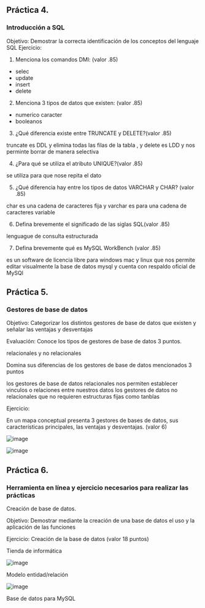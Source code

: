 ## Práctica 4.
### Introducción a SQL
Objetivo: Demostrar la correcta identificación de los conceptos del lenguaje SQL
Ejercicio:

1. Menciona los comandos DMl: (valor .85)
* selec
* update
* insert
* delete

2. Menciona 3 tipos de datos que existen: (valor .85)
* numerico
  caracter 
* booleanos



3. ¿Qué diferencia existe entre TRUNCATE y DELETE?(valor .85)

truncate es DDL y elimina todas las filas de la tabla , y delete es LDD y nos perminte borrar de manera selectiva 

4. ¿Para qué se utiliza el atributo UNIQUE?(valor .85)

se utiliza para que nose repita el dato

5. ¿Qué diferencia hay entre los tipos de datos VARCHAR y CHAR? (valor .85)

char es una cadena de caracteres fija y varchar es para una cadena de caracteres variable 


6. Defina brevemente el significado de las siglas SQL(valor .85)

lenguague de consulta estructurada 


7. Defina brevemente qué es MySQL WorkBench (valor .85)

es un software de licencia libre para windows mac y linux que nos permite editar visualmente la base de datos mysql y cuenta con respaldo oficial de MySQl


## Práctica 5.
### Gestores de base de datos

Objetivo: Categorizar los distintos gestores de base de datos que existen y señalar las
ventajas y desventajas

Evaluación: Conoce los tipos de gestores de base de datos 3 puntos.

relacionales y no relacionales 

Domina sus diferencias de los gestores de base de datos mencionados 3 puntos

los gestores de base de datos  relacionales nos permiten establecer vinculos o relaciones entre nuestros datos
los gestores de datos no relacionales que no requieren estructuras fijas como tanblas 


Ejercicio:

En un mapa conceptual presenta 3 gestores de bases de datos, sus características
principales, las ventajas y desventajas. (valor 6)

![image](https://user-images.githubusercontent.com/91554777/170415427-e2b7321b-a97f-43b0-ac24-6e506c307e6b.png)



![image](https://user-images.githubusercontent.com/103066682/170519013-c96b2bb5-b957-4f4c-946d-293c9bae2e14.png)


## Práctica 6.
### Herramienta en línea y ejercicio necesarios para realizar las prácticas

Creación de base de datos.

Objetivo: Demostrar mediante la creación de una base de datos el uso y la aplicación de
las funciones

Ejercicio: Creación de la base de datos (valor 18 puntos)

Tienda de informática

![image](https://user-images.githubusercontent.com/91554777/170415101-717bca19-3644-46a9-8a57-8d5940c5d283.png)




Modelo entidad/relación

![image](https://user-images.githubusercontent.com/103066682/170522174-bc0c3309-b48d-4331-8442-f8b13e6d4ef5.png)



Base de datos para MySQL
